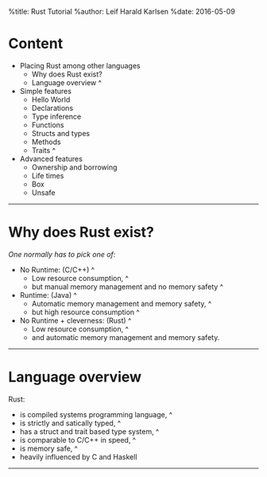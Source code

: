 %title: Rust Tutorial
%author: Leif Harald Karlsen
%date: 2016-05-09

# Content

* Placing Rust among other languages
  * Why does Rust exist?
  * Language overview
^
* Simple features
  * Hello World
  * Declarations
  * Type inference
  * Functions
  * Structs and types
  * Methods
  * Traits
^
* Advanced features
  * Ownership and borrowing
  * Life times
  * Box
  * Unsafe
 

---

# Why does Rust exist?


_One normally has to pick one of:_

* No Runtime: (C/C++)
^
  * Low resource consumption, 
^
  * but manual memory management and no memory safety
^
* Runtime: (Java)
^
  * Automatic memory management and memory safety,
^
  * but high resource consumption
^
* No Runtime + cleverness: (Rust)
^
  * Low resource consumption, 
^
  * and automatic memory management and memory safety.

---

# Language overview

Rust:
* is compiled systems programming language,
^
* is strictly and satically typed,
^
* has a struct and trait based type system,
^
* is comparable to C/C++ in speed,
^
* is memory safe,
^
* heavily influenced by C and Haskell

---


